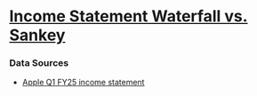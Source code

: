# [Income Statement Waterfall vs. Sankey](https://zhenmao.github.io/income-statement-waterfall-vs-sankey/)

### Data Sources

- [Apple Q1 FY25 income statement](https://www.apple.com/newsroom/pdfs/fy2025-q1/FY25_Q1_Consolidated_Financial_Statements.pdf)
